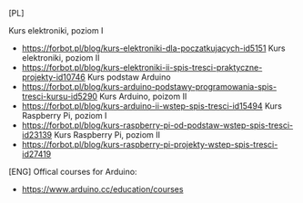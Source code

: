 [PL]

Kurs elektroniki, poziom I 
- https://forbot.pl/blog/kurs-elektroniki-dla-poczatkujacych-id5151
Kurs elektroniki, poziom II
- https://forbot.pl/blog/kurs-elektroniki-ii-spis-tresci-praktyczne-projekty-id10746
Kurs podstaw Arduino
- https://forbot.pl/blog/kurs-arduino-podstawy-programowania-spis-tresci-kursu-id5290
Kurs Arduino, poizom II
- https://forbot.pl/blog/kurs-arduino-ii-wstep-spis-tresci-id15494
Kurs Raspberry Pi, poziom I
- https://forbot.pl/blog/kurs-raspberry-pi-od-podstaw-wstep-spis-tresci-id23139
Kurs Raspberry Pi, poziom II
- https://forbot.pl/blog/kurs-raspberry-pi-projekty-wstep-spis-tresci-id27419

[ENG]
Offical courses for Arduino: 
- https://www.arduino.cc/education/courses
